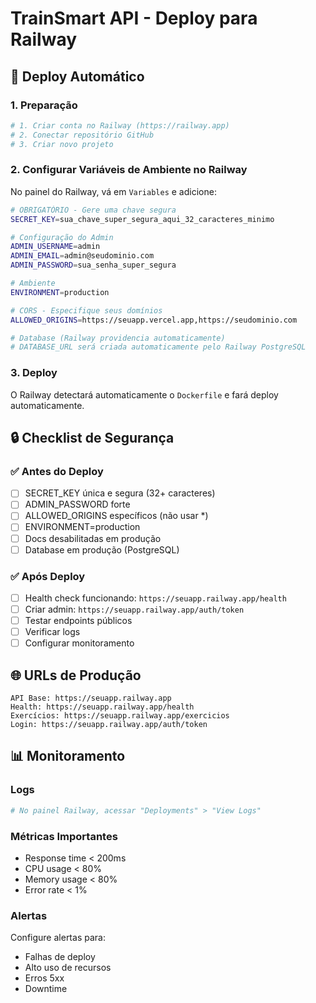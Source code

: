 # TrainSmart API - Deploy para Railway

## 🚀 Deploy Automático

### 1. Preparação
```bash
# 1. Criar conta no Railway (https://railway.app)
# 2. Conectar repositório GitHub
# 3. Criar novo projeto
```

### 2. Configurar Variáveis de Ambiente no Railway

No painel do Railway, vá em `Variables` e adicione:

```bash
# OBRIGATÓRIO - Gere uma chave segura
SECRET_KEY=sua_chave_super_segura_aqui_32_caracteres_minimo

# Configuração do Admin
ADMIN_USERNAME=admin
ADMIN_EMAIL=admin@seudominio.com
ADMIN_PASSWORD=sua_senha_super_segura

# Ambiente
ENVIRONMENT=production

# CORS - Especifique seus domínios
ALLOWED_ORIGINS=https://seuapp.vercel.app,https://seudominio.com

# Database (Railway providencia automaticamente)
# DATABASE_URL será criada automaticamente pelo Railway PostgreSQL
```

### 3. Deploy

O Railway detectará automaticamente o `Dockerfile` e fará deploy automaticamente.

## 🔒 Checklist de Segurança

### ✅ Antes do Deploy
- [ ] SECRET_KEY única e segura (32+ caracteres)
- [ ] ADMIN_PASSWORD forte
- [ ] ALLOWED_ORIGINS específicos (não usar *)
- [ ] ENVIRONMENT=production
- [ ] Docs desabilitadas em produção
- [ ] Database em produção (PostgreSQL)

### ✅ Após Deploy
- [ ] Health check funcionando: `https://seuapp.railway.app/health`
- [ ] Criar admin: `https://seuapp.railway.app/auth/token`
- [ ] Testar endpoints públicos
- [ ] Verificar logs
- [ ] Configurar monitoramento

## 🌐 URLs de Produção

```
API Base: https://seuapp.railway.app
Health: https://seuapp.railway.app/health
Exercícios: https://seuapp.railway.app/exercicios
Login: https://seuapp.railway.app/auth/token
```

## 📊 Monitoramento

### Logs
```bash
# No painel Railway, acessar "Deployments" > "View Logs"
```

### Métricas Importantes
- Response time < 200ms
- CPU usage < 80%
- Memory usage < 80%
- Error rate < 1%

### Alertas
Configure alertas para:
- Falhas de deploy
- Alto uso de recursos
- Erros 5xx
- Downtime
